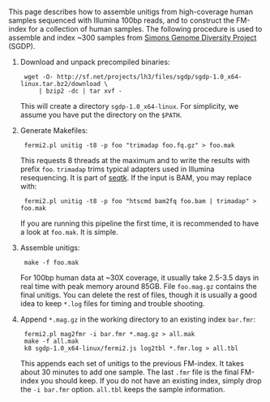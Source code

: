 This page describes how to assemble unitigs from high-coverage human samples
sequenced with Illumina 100bp reads, and to construct the FM-index for a
collection of human samples. The following procedure is used to assemble and
index ~300 samples from [Simons Genome Diversity Project][sgdp] (SGDP).

1. Download and unpack precompiled binaries:

        wget -O- http://sf.net/projects/lh3/files/sgdp/sgdp-1.0_x64-linux.tar.bz2/download \
            | bzip2 -dc | tar xvf -

   This will create a directory `sgdp-1.0_x64-linux`. For simplicity, we assume
   you have put the directory on the `$PATH`.

2. Generate Makefiles:

        fermi2.pl unitig -t8 -p foo "trimadap foo.fq.gz" > foo.mak

   This requests 8 threads at the maximum and to write the results with prefix
   `foo`. `trimadap` trims typical adapters used in Illumina resequencing. It
   is part of [seqtk][seqtk]. If the input is BAM, you may replace with:

        fermi2.pl unitig -t8 -p foo "htscmd bam2fq foo.bam | trimadap" > foo.mak

   If you are running this pipeline the first time, it is recommended to have a
   look at `foo.mak`. It is simple.

3. Assemble unitigs:

        make -f foo.mak

   For 100bp human data at ~30X coverage, it usually take 2.5-3.5 days in real
   time with peak memory around 85GB. File `foo.mag.gz` contains the final
   unitigs. You can delete the rest of files, though it is usually a good idea
   to keep `*.log` files for timing and trouble shooting.

4. Append `*.mag.gz` in the working directory to an existing index `bar.fmr`:

        fermi2.pl mag2fmr -i bar.fmr *.mag.gz > all.mak
        make -f all.mak
        k8 sgdp-1.0_x64-linux/fermi2.js log2tbl *.fmr.log > all.tbl

   This appends each set of unitigs to the previous FM-index. It takes about 30
   minutes to add one sample. The last `.fmr` file is the final FM-index you
   should keep. If you do not have an existing index, simply drop the `-i
   bar.fmr` option. `all.tbl` keeps the sample information.

[sgdp]: http://www.simonsfoundation.org/life-sciences/simons-genome-diversity-project/
[seqtk]: https://github.com/lh3/seqtk
